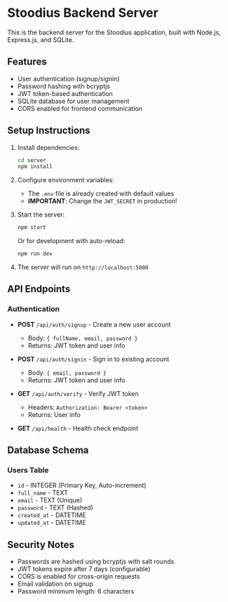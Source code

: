 # Stoodius Backend Server

This is the backend server for the Stoodius application, built with Node.js, Express.js, and SQLite.

## Features

- User authentication (signup/signin)
- Password hashing with bcryptjs
- JWT token-based authentication
- SQLite database for user management
- CORS enabled for frontend communication

## Setup Instructions

1. Install dependencies:
   ```bash
   cd server
   npm install
   ```

2. Configure environment variables:
   - The `.env` file is already created with default values
   - **IMPORTANT**: Change the `JWT_SECRET` in production!

3. Start the server:
   ```bash
   npm start
   ```
   
   Or for development with auto-reload:
   ```bash
   npm run dev
   ```

4. The server will run on `http://localhost:5000`

## API Endpoints

### Authentication

- **POST** `/api/auth/signup` - Create a new user account
  - Body: `{ fullName, email, password }`
  - Returns: JWT token and user info

- **POST** `/api/auth/signin` - Sign in to existing account
  - Body: `{ email, password }`
  - Returns: JWT token and user info

- **GET** `/api/auth/verify` - Verify JWT token
  - Headers: `Authorization: Bearer <token>`
  - Returns: User info

- **GET** `/api/health` - Health check endpoint

## Database Schema

### Users Table
- `id` - INTEGER (Primary Key, Auto-increment)
- `full_name` - TEXT
- `email` - TEXT (Unique)
- `password` - TEXT (Hashed)
- `created_at` - DATETIME
- `updated_at` - DATETIME

## Security Notes

- Passwords are hashed using bcryptjs with salt rounds
- JWT tokens expire after 7 days (configurable)
- CORS is enabled for cross-origin requests
- Email validation on signup
- Password minimum length: 6 characters
